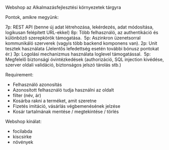Webshop az Alkalmazásfejlesztési környezetek tárgyra

Pontok, amikre megyünk:

7p: REST API (benne új adat létrehozása, lekérdezés, adat módosítása, logikusan felépített
URL-ekkel)
8p: Több felhasználó, az authentikáció és különböző szerepkörök támogatása. 
5p: Aszinkron üzenetsorral kommunikáló szerverek (vagyis több backend komponens van).
2p: Unit tesztek használata (Jelentős lefedettség esetén további bónusz pontokat ér.)
3p: Logolási mechanizmus használata loglevel támogatással. 
5p: Megfelelő biztonsági óvintézkedések (authorizáció, SQL injection kivédése, szerver oldali
validáció, biztonságos jelszó tárolás stb.)

Requirement:

- Felhasználó azonosítás
- Azonosított felhasználó tudja használni az oldalt
- filter (név, ár)
- Kosárba rakni a terméket, amit szeretne
- Fizetés imitáció, vásárlás végbemenésének jelzése
- Kosár tartalmának mentése / megtekintése / törlés

Webshop kínálat:
- focilabda
- kiscsirke
- növények
